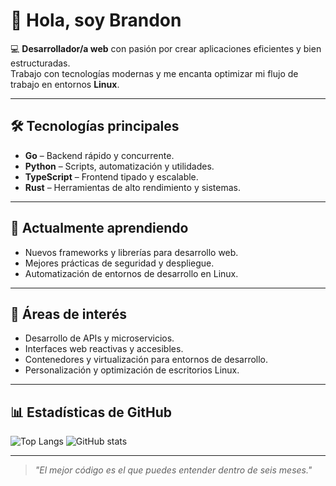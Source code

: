 # 👋 Hola, soy Brandon

💻 **Desarrollador/a web** con pasión por crear aplicaciones eficientes y bien estructuradas.  
Trabajo con tecnologías modernas y me encanta optimizar mi flujo de trabajo en entornos **Linux**.

---

## 🛠 Tecnologías principales

- **Go** – Backend rápido y concurrente.
- **Python** – Scripts, automatización y utilidades.
- **TypeScript** – Frontend tipado y escalable.
- **Rust** – Herramientas de alto rendimiento y sistemas.

---

## 🌱 Actualmente aprendiendo
- Nuevos frameworks y librerías para desarrollo web.
- Mejores prácticas de seguridad y despliegue.
- Automatización de entornos de desarrollo en Linux.

---

## 📂 Áreas de interés
- Desarrollo de APIs y microservicios.
- Interfaces web reactivas y accesibles.
- Contenedores y virtualización para entornos de desarrollo.
- Personalización y optimización de escritorios Linux.

---

## 📊 Estadísticas de GitHub

![Top Langs](https://github-readme-stats.vercel.app/api/top-langs/?username=TU_USUARIO&layout=compact&theme=tokyonight)
![GitHub stats](https://github-readme-stats.vercel.app/api?username=TU_USUARIO&show_icons=true&theme=tokyonight)

---

> _"El mejor código es el que puedes entender dentro de seis meses."_

